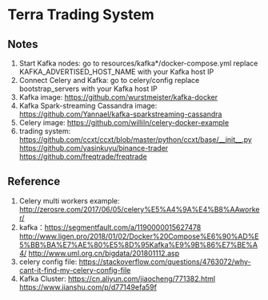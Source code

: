 # Terra Trading System

## Notes

1. Start Kafka nodes: go to resources/kafka*/docker-compose.yml replace KAFKA_ADVERTISED_HOST_NAME with your Kafka host IP
2. Connect Celery and Kafka: go to  celery/config replace bootstrap_servers with your Kafka host IP
3. Kafka image: https://github.com/wurstmeister/kafka-docker
4. Kafka Spark-streaming Cassandra image: https://github.com/Yannael/kafka-sparkstreaming-cassandra
5. Celery image: https://github.com/williln/celery-docker-example
6. trading system: https://github.com/ccxt/ccxt/blob/master/python/ccxt/base/__init__.py
https://github.com/yasinkuyu/binance-trader
https://github.com/freqtrade/freqtrade

## Reference
1. Celery multi workers example: http://zerosre.com/2017/06/05/celery%E5%A4%9A%E4%B8%AAworker/
2. kafka：https://segmentfault.com/a/1190000015627478
http://www.ligen.pro/2018/01/02/Docker%20Compose%E6%90%AD%E5%BB%BA%E7%AE%80%E5%8D%95Kafka%E9%9B%86%E7%BE%A4/
http://www.uml.org.cn/bigdata/201801112.asp
3. celery config file: https://stackoverflow.com/questions/4763072/why-cant-it-find-my-celery-config-file
4. Kafka Cluster: https://cn.aliyun.com/jiaocheng/771382.html
https://www.jianshu.com/p/d77149efa59f


